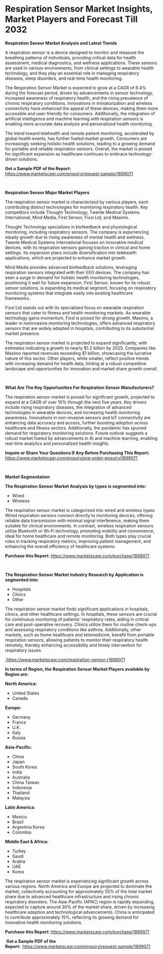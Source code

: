 <p><h1>Respiration Sensor Market Insights, Market Players and Forecast Till 2032</h1></p><p><strong>Respiration Sensor Market Analysis and Latest Trends</strong></p>
<p><p>A respiration sensor is a device designed to monitor and measure the breathing patterns of individuals, providing critical data for health assessment, medical diagnostics, and wellness applications. These sensors are used in various environments, from clinical settings to wearable health technology, and they play an essential role in managing respiratory diseases, sleep disorders, and real-time health monitoring.</p><p>The Respiration Sensor Market is expected to grow at a CAGR of 8.4% during the forecast period, driven by advancements in sensor technology, increased awareness of respiratory health, and the rising prevalence of chronic respiratory conditions. Innovations in miniaturization and wireless connectivity have enhanced the appeal of these devices, making them more accessible and user-friendly for consumers. Additionally, the integration of artificial intelligence and machine learning with respiration sensors is enabling more accurate data analysis and personalized health monitoring. </p><p>The trend toward telehealth and remote patient monitoring, accelerated by global health events, has further fueled market growth. Consumers are increasingly seeking holistic health solutions, leading to a growing demand for portable and reliable respiration sensors. Overall, the market is poised for significant expansion as healthcare continues to embrace technology-driven solutions.</p></p>
<p><strong>Get a Sample PDF of the Report:&nbsp;</strong> <a href="https://www.marketscagr.com/enquiry/request-sample/1899071?utm_campaign=3317&utm_medium=2&utm_source=Github&utm_content=ia&utm_term=13042025&utm_id=respiration-sensor">https://www.marketscagr.com/enquiry/request-sample/1899071</a></p>
<p>&nbsp;</p>
<p><strong>Respiration Sensor Major Market Players</strong></p>
<p><p>The respiration sensor market is characterized by various players, each contributing distinct technologies for monitoring respiratory health. Key competitors include Thought Technology, Twente Medical Systems International, Mind Media, First Sensor, Fixxl Ltd, and Masimo.</p><p>Thought Technology specializes in biofeedback and physiological monitoring, including respiratory sensors. The company is experiencing steady growth due to rising awareness of mental health and wellness. Twente Medical Systems International focuses on innovative medical devices, with its respiration sensors gaining traction in clinical and home settings. Its expansion plans include diversification into telehealth applications, which are projected to enhance market growth.</p><p>Mind Media provides advanced biofeedback solutions, leveraging respiration sensors integrated with their EEG devices. The company has seen a surge in demand for holistic health monitoring technologies, positioning it well for future expansion. First Sensor, known for its robust sensor solutions, is expanding its medical segment, focusing on respiratory monitoring systems that integrate easily into existing healthcare frameworks.</p><p>Fixxl Ltd stands out with its specialized focus on wearable respiration sensors that cater to fitness and health monitoring markets. As wearable technology gains momentum, Fixxl is poised for strong growth. Masimo, a leader in noninvasive monitoring technologies, offers advanced respiratory sensors that are widely adopted in hospitals, contributing to its substantial market presence.</p><p>The respiration sensor market is projected to expand significantly, with estimates indicating a growth to nearly $1.2 billion by 2025. Companies like Masimo reported revenues exceeding $1 billion, showcasing the lucrative nature of this sector. Other players, while smaller, reflect positive trends with increasing demand for health data, hinting at a robust competitive landscape and opportunities for innovation and market share growth overall.</p></p>
<p>&nbsp;</p>
<p><strong>What Are The Key Opportunities For Respiration Sensor Manufacturers?</strong></p>
<p><p>The respiration sensor market is poised for significant growth, projected to expand at a CAGR of over 10% through the next five years. Key drivers include rising respiratory diseases, the integration of advanced technologies in wearable devices, and increasing health monitoring awareness. Innovations in non-invasive sensors and IoT connectivity are enhancing data accuracy and access, further boosting adoption across healthcare and fitness sectors. Additionally, the pandemic has spurred demand for respiratory monitoring solutions. Future outlook suggests a robust market fueled by advancements in AI and machine learning, enabling real-time analytics and personalized health insights.</p></p>
<p><strong>Inquire or Share Your Questions If Any Before Purchasing This Report:</strong> <a href="https://www.marketscagr.com/enquiry/pre-order-enquiry/1899071?utm_campaign=3317&utm_medium=2&utm_source=Github&utm_content=ia&utm_term=13042025&utm_id=respiration-sensor">https://www.marketscagr.com/enquiry/pre-order-enquiry/1899071</a></p>
<p>&nbsp;</p>
<p><strong>Market Segmentation</strong></p>
<p><strong>The Respiration Sensor Market Analysis by types is segmented into:</strong></p>
<p><ul><li>Wired</li><li>Wireless</li></ul></p>
<p><p>The respiration sensor market is categorized into wired and wireless types. Wired respiration sensors connect directly to monitoring devices, offering reliable data transmission with minimal signal interference, making them suitable for clinical environments. In contrast, wireless respiration sensors utilize Bluetooth or Wi-Fi technology, promoting mobility and convenience, ideal for home healthcare and remote monitoring. Both types play crucial roles in tracking respiratory metrics, improving patient management, and enhancing the overall efficiency of healthcare systems.</p></p>
<p><strong>Purchase this Report:&nbsp;</strong><a href="https://www.marketscagr.com/purchase/1899071?utm_campaign=3317&utm_medium=2&utm_source=Github&utm_content=ia&utm_term=13042025&utm_id=respiration-sensor">https://www.marketscagr.com/purchase/1899071</a></p>
<p>&nbsp;</p>
<p><strong>The Respiration Sensor Market Industry Research by Application is segmented into:</strong></p>
<p><ul><li>Hospitals</li><li>Clinics</li><li>Other</li></ul></p>
<p><p>The respiration sensor market finds significant applications in hospitals, clinics, and other healthcare settings. In hospitals, these sensors are crucial for continuous monitoring of patients' respiratory rates, aiding in critical care and post-operative recovery. Clinics utilize them for routine check-ups and assessing respiratory conditions like asthma. Additionally, other markets, such as home healthcare and telemedicine, benefit from portable respiration sensors, allowing patients to monitor their respiratory health remotely, thereby enhancing accessibility and timely intervention for respiratory issues.</p></p>
<p><a href="https://www.marketscagr.com/respiration-sensor-r1899071?utm_campaign=3317&utm_medium=2&utm_source=Github&utm_content=ia&utm_term=13042025&utm_id=respiration-sensor">&nbsp;https://www.marketscagr.com/respiration-sensor-r1899071</a></p>
<p><strong>In terms of Region, the Respiration Sensor Market Players available by Region are:</strong></p>
<p>
    <p> <strong> North America: </strong>
        <ul>
            <li>United States</li>
            <li>Canada</li>
        </ul>
        </p> 
    <p> <strong> Europe: </strong>
        <ul>
            <li>Germany</li>
            <li>France</li>
            <li>U.K.</li>
            <li>Italy</li>
            <li>Russia</li>
        </ul>
        </p> 
    <p> <strong> Asia-Pacific: </strong>
        <ul>
            <li>China</li>
            <li>Japan</li>
            <li>South Korea</li>
            <li>India</li>
            <li>Australia</li>
            <li>China Taiwan</li>
            <li>Indonesia</li>
            <li>Thailand</li>
            <li>Malaysia</li>
        </ul>
        </p> 
    <p> <strong> Latin America: </strong>
        <ul>
            <li>Mexico</li>
            <li>Brazil</li>
            <li>Argentina Korea</li>
            <li>Colombia</li>
        </ul>
        </p> 
    <p> <strong> Middle East & Africa: </strong>
        <ul>
            <li>Turkey</li>
            <li>Saudi</li>
            <li>Arabia</li>
            <li>UAE</li>
            <li>Korea</li>
        </ul>
    </p>
    </p>
<p><p>The respiration sensor market is experiencing significant growth across various regions. North America and Europe are projected to dominate the market, collectively accounting for approximately 55% of the total market share due to advanced healthcare infrastructure and rising chronic respiratory disorders. The Asia-Pacific (APAC) region is rapidly expanding, expected to capture around 30% of the market share, driven by increasing healthcare adoption and technological advancements. China is anticipated to contribute approximately 15%, reflecting its growing demand for innovative health monitoring solutions.</p></p>
<p><strong>Purchase this Report: </strong><a href="https://www.marketscagr.com/purchase/1899071?utm_campaign=3317&utm_medium=2&utm_source=Github&utm_content=ia&utm_term=13042025&utm_id=respiration-sensor">https://www.marketscagr.com/purchase/1899071</a></p>
<p>&nbsp;<strong>Get a Sample PDF of the Report:&nbsp;&nbsp;</strong><a href="https://www.marketscagr.com/enquiry/request-sample/1899071?utm_campaign=3317&utm_medium=2&utm_source=Github&utm_content=ia&utm_term=13042025&utm_id=respiration-sensor">https://www.marketscagr.com/enquiry/request-sample/1899071</a></p>
<p><strong></strong></p>
<p><p></p><p></p><p></p></p>
